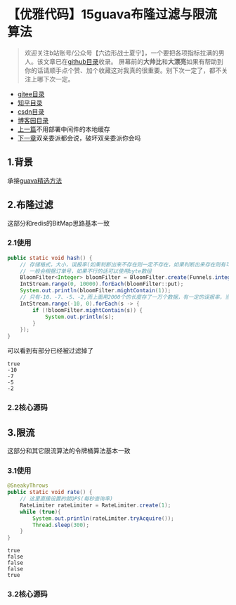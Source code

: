 # 【优雅代码】15guava布隆过滤与限流算法
> 欢迎关注b站账号/公众号【六边形战士夏宁】，一个要把各项指标拉满的男人。该文章已在[github目录](https://github.com/edanlx/SealBook)收录。
屏幕前的**大帅比**和**大漂亮**如果有帮助到你的话请顺手点个赞、加个收藏这对我真的很重要。别下次一定了，都不关注上哪下次一定。
* [gitee目录](https://gitee.com/seal_li/SealBook)
* [知乎目录](https://zhuanlan.zhihu.com/p/338222208)
* [csdn目录](https://blog.csdn.net/seal_li/article/details/111415366)
* [博客园目录](https://www.cnblogs.com/sealLee/articles/14748368.html)
* [上一篇](./15localeCache.md)不用部署中间件的本地缓存
* [下一章](../02jvm/01classloader.md)双亲委派都会说，破坏双亲委派你会吗

## 1.背景
承接[guava精选方法]((./14guava.md))
## 2.布隆过滤
这部分和redis的BitMap思路基本一致
### 2.1使用
```java
public static void hash() {
    // 存储格式，大小，误报率(如果判断出来不存在则一定不存在，如果判断出来存在则有可能存在有可能不存在，因为其机制和hash非常相似存在多个值对一个hash的情况)
    // 一般会根据订单号，如果不行的话可以使用byte数组
    BloomFilter<Integer> bloomFilter = BloomFilter.create(Funnels.integerFunnel(), 2000, 0.0001);
    IntStream.range(0, 10000).forEach(bloomFilter::put);
    System.out.println(bloomFilter.mightContain(1));
    // 只有-10、-7、-5、-2,而上面用2000个的长度存了一万个数据，有一定的误报率，当然你如果存10000个就会全都检测出来了，但也失去了布隆过滤的意义
    IntStream.range(-10, 0).forEach(s -> {
        if (!bloomFilter.mightContain(s)) {
            System.out.println(s);
        }
    });
}
```
可以看到有部分已经被过滤掉了
```text
true
-10
-7
-5
-2
```
### 2.2核心源码
## 3.限流
这部分和其它限流算法的令牌桶算法基本一致
### 3.1使用
```java
@SneakyThrows
public static void rate() {
    // 这里直接设置的就QPS(每秒查询率)
    RateLimiter rateLimiter = RateLimiter.create(1);
    while (true){
        System.out.println(rateLimiter.tryAcquire());
        Thread.sleep(300);
    }
}
```
```text
true
false
false
false
true
```
### 3.2核心源码